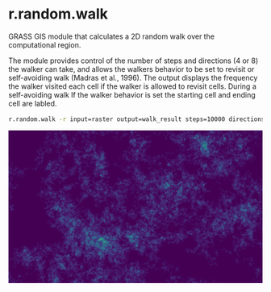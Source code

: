 # r.random.walk

GRASS GIS module that calculates a 2D random walk over the computational region.

The module provides control of the number of steps and directions (4 or 8) the walker can take, and allows the walkers behavior to be set to revisit or self-avoiding walk (Madras et al., 1996). The output displays the frequency the walker visited each cell if the walker is allowed to revisit cells. During a self-avoiding walk If the walker behavior is set the starting cell and ending cell are labled.

```bash
r.random.walk -r input=raster output=walk_result steps=10000 directions=8
```

!['Random Walk'](random_walk_output.png)
